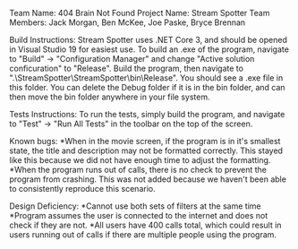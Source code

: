 Team Name: 404 Brain Not Found
Project Name: Stream Spotter
Team Members: Jack Morgan, Ben McKee, Joe Paske, Bryce Brennan

Build Instructions: Stream Spotter uses .NET Core 3, and should be opened in Visual Studio 19 for easiest use. To build an .exe of the
program, navigate to "Build" -> "Configuration Manager" and change "Active solution conficuration" to "Release". Build the program, then
navigate to ".\StreamSpotter\StreamSpotter\bin\Release". You should see a .exe file in this folder. You can delete the Debug folder if it
is in the bin folder, and can then move the bin folder anywhere in your file system.

Tests Instructions: To run the tests, simply build the program, and navigate to "Test" -> "Run All Tests" in the toolbar on the top of the
screen.

Known bugs:
*When in the movie screen, if the program is in it's smallest state, the title and description may not be formatted correctly.
 This stayed like this because we did not have enough time to adjust the formatting.
*When the program runs out of calls, there is no check to prevent the program from crashing. This was not added because we haven't
been able to consistently reproduce this scenario.

Design Deficiency:
*Cannot use both sets of filters at the same time
*Program assumes the user is connected to the internet and does not check if they are not.
*All users have 400 calls total, which could result in users running out of calls if there are multiple people using the program.


